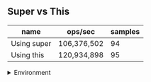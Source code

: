 ## Super vs This

|name|ops/sec|samples|
|-|-|-|
|Using super|106,376,502|94|
|Using this|120,934,898|95|


<details>
<summary>Environment</summary>

* __Machine:__ linux x64 | 2 vCPUs | 6.8GB Mem
* __Run:__ Wed Oct 25 2023 05:13:55 GMT+0000 (Coordinated Universal Time)
</details>

<!--
{"environment":{"platform":"linux","arch":"x64","cpus":2,"totalMemory":6.7597503662109375},"benchmarks":[{"name":"Using super","opsSec":106376502.2129831,"samples":5},{"name":"Using this","opsSec":120934898.08015288,"samples":8}]}-->

